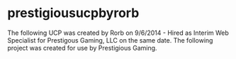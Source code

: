 prestigiousucpbyrorb
====================
The following UCP was created by Rorb on 9/6/2014 - Hired as Interim Web Specialist for Prestigous Gaming, LLC on the same date.
The following project was created for use by Prestigious Gaming.
